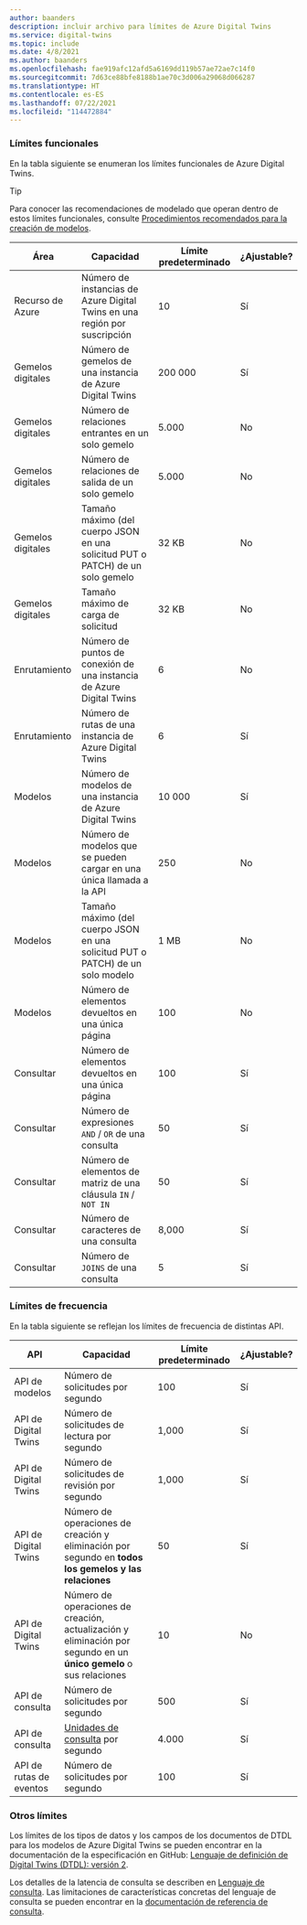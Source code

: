 ```yaml
---
author: baanders
description: incluir archivo para límites de Azure Digital Twins
ms.service: digital-twins
ms.topic: include
ms.date: 4/8/2021
ms.author: baanders
ms.openlocfilehash: fae919afc12afd5a6169dd119b57ae72ae7c14f0
ms.sourcegitcommit: 7d63ce88bfe8188b1ae70c3d006a29068d066287
ms.translationtype: HT
ms.contentlocale: es-ES
ms.lasthandoff: 07/22/2021
ms.locfileid: "114472884"
---
```

### <a name="functional-limits"></a>Límites funcionales

En la tabla siguiente se enumeran los límites funcionales de Azure Digital Twins. 

> [!TIP]
> Para conocer las recomendaciones de modelado que operan dentro de estos límites funcionales, consulte [Procedimientos recomendados para la creación de modelos](../articles/digital-twins/concepts-models.md#modeling-best-practices).

| Área | Capacidad | Límite predeterminado | ¿Ajustable? |
| --- | --- | --- | --- |
| Recurso de Azure | Número de instancias de Azure Digital Twins en una región por suscripción | 10 | Sí |
| Gemelos digitales | Número de gemelos de una instancia de Azure Digital Twins | 200 000 | Sí |
| Gemelos digitales | Número de relaciones entrantes en un solo gemelo | 5\.000 | No |
| Gemelos digitales | Número de relaciones de salida de un solo gemelo | 5\.000 | No |
| Gemelos digitales | Tamaño máximo (del cuerpo JSON en una solicitud PUT o PATCH) de un solo gemelo | 32 KB | No |
| Gemelos digitales | Tamaño máximo de carga de solicitud | 32 KB | No | 
| Enrutamiento | Número de puntos de conexión de una instancia de Azure Digital Twins | 6 | No |
| Enrutamiento | Número de rutas de una instancia de Azure Digital Twins | 6 | Sí |
| Modelos | Número de modelos de una instancia de Azure Digital Twins | 10 000 | Sí |
| Modelos | Número de modelos que se pueden cargar en una única llamada a la API | 250 | No |
| Modelos | Tamaño máximo (del cuerpo JSON en una solicitud PUT o PATCH) de un solo modelo | 1 MB | No |
| Modelos | Número de elementos devueltos en una única página | 100 | No |
| Consultar | Número de elementos devueltos en una única página | 100 | Sí |
| Consultar | Número de expresiones `AND` / `OR` de una consulta | 50 | Sí |
| Consultar | Número de elementos de matriz de una cláusula `IN` / `NOT IN` | 50 | Sí |
| Consultar | Número de caracteres de una consulta | 8,000 | Sí |
| Consultar | Número de `JOINS` de una consulta | 5 | Sí |

### <a name="rate-limits"></a>Límites de frecuencia

En la tabla siguiente se reflejan los límites de frecuencia de distintas API.

| API | Capacidad | Límite predeterminado | ¿Ajustable? |
| --- | --- | --- | --- |
| API de modelos | Número de solicitudes por segundo | 100 | Sí |
| API de Digital Twins | Número de solicitudes de lectura por segundo | 1,000 | Sí |
| API de Digital Twins | Número de solicitudes de revisión por segundo | 1,000 | Sí |
| API de Digital Twins | Número de operaciones de creación y eliminación por segundo en **todos los gemelos y las relaciones** | 50 | Sí |
| API de Digital Twins | Número de operaciones de creación, actualización y eliminación por segundo en un **único gemelo** o sus relaciones | 10 | No |
| API de consulta | Número de solicitudes por segundo | 500 | Sí |
| API de consulta | [Unidades de consulta](../articles/digital-twins/concepts-query-units.md) por segundo | 4\.000 | Sí |
| API de rutas de eventos | Número de solicitudes por segundo | 100 | Sí |

### <a name="other-limits"></a>Otros límites

Los límites de los tipos de datos y los campos de los documentos de DTDL para los modelos de Azure Digital Twins se pueden encontrar en la documentación de la especificación en GitHub: [Lenguaje de definición de Digital Twins (DTDL): versión 2](https://github.com/Azure/opendigitaltwins-dtdl/blob/master/DTDL/v2/dtdlv2.md).
 
Los detalles de la latencia de consulta se describen en [Lenguaje de consulta](../articles/digital-twins/concepts-query-language.md#considerations-for-querying). Las limitaciones de características concretas del lenguaje de consulta se pueden encontrar en la [documentación de referencia de consulta](../articles/digital-twins/concepts-query-language.md#reference-documentation).
